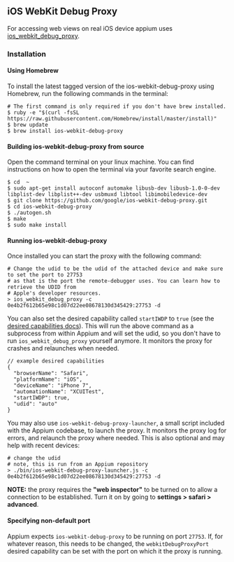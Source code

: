 ## iOS WebKit Debug Proxy

For accessing web views on real iOS device appium uses [ios_webkit_debug_proxy](https://github.com/google/ios-webkit-debug-proxy).

### Installation

#### Using Homebrew

To install the latest tagged version of the ios-webkit-debug-proxy using
Homebrew, run the following commands in the terminal:

 ``` shell
 # The first command is only required if you don't have brew installed.
 $ ruby -e "$(curl -fsSL https://raw.githubusercontent.com/Homebrew/install/master/install)"
 $ brew update
 $ brew install ios-webkit-debug-proxy
 ```

#### Building ios-webkit-debug-proxy from source

Open the command terminal on your linux machine. You can find instructions on how to open the
terminal via your favorite search engine.

```shell
$ cd  ~
$ sudo apt-get install autoconf automake libusb-dev libusb-1.0-0-dev libplist-dev libplist++-dev usbmuxd libtool libimobiledevice-dev
$ git clone https://github.com/google/ios-webkit-debug-proxy.git
$ cd ios-webkit-debug-proxy
$ ./autogen.sh
$ make
$ sudo make install
```

#### Running ios-webkit-debug-proxy

Once installed you can start the proxy with the following command:

```
# Change the udid to be the udid of the attached device and make sure to set the port to 27753
# as that is the port the remote-debugger uses. You can learn how to retrieve the UDID from
# Apple's developer resources.
> ios_webkit_debug_proxy -c 0e4b2f612b65e98c1d07d22ee08678130d345429:27753 -d
```

You can also set the desired capability called `startIWDP` to `true` (see the [desired capabilities docs](/docs/en/writing-running-appium/caps.md)). This will run the above command as a subprocess from within Appium and will set the udid, so you don't have to run `ios_webkit_debug_proxy` yourself anymore. It monitors the proxy for crashes and relaunches when needed.

```
// example desired capabilities
{
  "browserName": "Safari",
  "platformName": "iOS",
  "deviceName": "iPhone 7",
  "automationName": "XCUITest",
  "startIWDP": true,
  "udid": "auto"
}
```

You may also use `ios-webkit-debug-proxy-launcher`, a small script included with the Appium codebase, to launch the
proxy. It monitors the proxy log for errors, and relaunch the proxy
where needed. This is also optional and may help with recent devices:

```
# change the udid
# note, this is run from an Appium repository
> ./bin/ios-webkit-debug-proxy-launcher.js -c 0e4b2f612b65e98c1d07d22ee08678130d345429:27753 -d
```

**NOTE:** the proxy requires the **"web inspector"** to be turned on to
allow a connection to be established. Turn it on by going to **settings >
safari > advanced**.

#### Specifying non-default port

Appium expects `ios-webkit-debug-proxy` to be running on port `27753`. If, for whatever reason,
this needs to be changed, the `webkitDebugProxyPort` desired capability can be
set with the port on which it the proxy is running.

